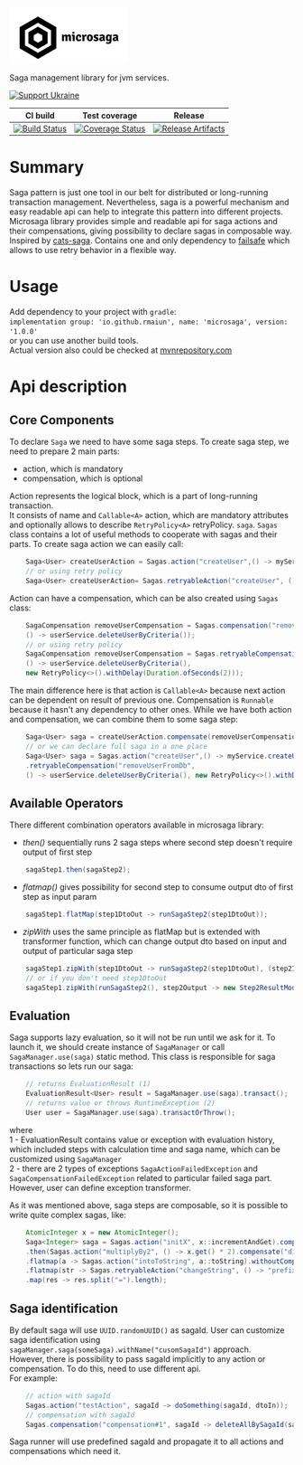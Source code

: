 ![Screenshot](logo.png)

Saga management library for jvm services.

[![Support Ukraine](https://img.shields.io/static/v1?label=United24&message=Support%20Ukraine&color=lightgrey&link=https%3A%2F%2Fu24.gov.ua&logo=data%3Aimage%2Fpng%3Bbase64%2CiVBORw0KGgoAAAANSUhEUgAAASwAAADICAYAAABS39xVAAAAAXNSR0IArs4c6QAAAARnQU1BAACxjwv8YQUAAAAJcEhZcwAADsMAAA7DAcdvqGQAAANKSURBVHhe7dZBThRhFEbRnx1IgvtFiIoxbgemOHLAhAoJ1QyaBahroKxqE%2BMS6iZncPKSbwE3b4yr6W58en4Z148zwC5tjbqabrdgvZ59PS5nn2eAfVobtbbquAXrcBquJ4B9Wht1%2BrQEC9g9wQIyBAvIECwgQ7CADMECMgQLyBAsIEOwgAzBAjIEC8gQLCBDsIAMwQIyBAvIECwgQ7CADMECMgQLyBAsIEOwgAzBAjIEC8gQLCBDsIAMwQIyBAvIECwgQ7CADMECMgQLyBAsIEOwgAzBAjIEC8gQLCBDsIAMwQIyBAvIECwgQ7CADMECMgQLyBAsIEOwgAzBAjIEC8gQLCBDsIAMwQIyBAvIECwgQ7CADMECMgQLyBAsIEOwgAzBAjIEC8gQLCBDsIAMwQIyBAvIECwgQ7CADMECMgQLyBAsIEOwgAzBAjIEC8gQLCBDsIAMwQIyBAvIECwgQ7CADMECMgQLyBAsIEOwgAzBAjIEC8gQLCBDsIAMwQIyBAvIECwgQ7CADMECMgQLyBAsIEOwgAzBAjIEC8j4F6zL%2BTA%2BHpfxYR0A9mhr1OXzPC5u7g%2Fvv%2F1YLr58B9ilU6Nu7ufx6%2BH88Hs6X9YLsEtbo34%2BvJvH29M4LC9jWZ4Admpt1NqqNVjTGqz5bFkmgJ1aG%2FX2KFhAgWABGYIFZAgWkCFYQIZgARmCBWQIFpAhWECGYAEZggVkCBaQIVhAhmABGYIFZAgWkCFYQIZgARmCBWQIFpAhWECGYAEZggVkCBaQIVhAhmABGYIFZAgWkCFYQIZgARmCBWQIFpAhWECGYAEZggVkCBaQIVhAhmABGYIFZAgWkCFYQIZgARmCBWQIFpAhWECGYAEZggVkCBaQIVhAhmABGYIFZAgWkCFYQIZgARmCBWQIFpAhWECGYAEZggVkCBaQIVhAhmABGYIFZAgWkCFYQIZgARmCBWQIFpAhWECGYAEZggVkCBaQIVhAhmABGYIFZAgWkCFYQIZgARmCBWQIFpAhWECGYAEZggVkCBaQIVhAhmABGYIFZAgWkCFYQIZgARmCBWQIFpAhWECGYAEZggVk%2FBes1%2BX4dwDYpbVRa6uOW7Du3p7Hy1YvgF3aGjWN2z9qCgwkg1n6XwAAAABJRU5ErkJggg%3D%3D)](https://u24.gov.ua)

| CI build                               | Test coverage                                     | Release |
|----------------------------------------|---------------------------------------------------| --- |
| [![Build Status][Badge-GHA]][Link-GHA] | [![Coverage Status][Badge-Codecov]][Link-Codecov] | [![Release Artifacts][Badge-SonatypeReleases]][Link-SonatypeReleases] |

# Summary

Saga pattern is just one tool in our belt for distributed or long-running transaction management.
Nevertheless, saga is a powerful mechanism and easy readable api can help to integrate this pattern into different projects.
Microsaga library provides simple and readable api for saga actions and their compensations, giving possibility to declare sagas in composable way.
Inspired by [cats-saga](https://github.com/VladKopanev/cats-saga).
Contains one and only dependency to [failsafe](https://github.com/failsafe-lib/failsafe) which allows to use retry behavior in a flexible way.

# Usage

Add dependency to your project with `gradle`:  
`implementation group: 'io.github.rmaiun', name: 'microsaga', version: '1.0.0'`  
or you can use another build tools.  
Actual version also could be checked at [mvnrepository.com](https://mvnrepository.com/artifact/io.github.rmaiun/microsaga)

# Api description

## Core Components

To declare `Saga` we need to have some saga steps. To create saga step, we need to prepare 2 main parts:

- action, which is mandatory
- compensation, which is optional

Action represents the logical block, which is a part of long-running transaction.  
It consists of name and `Callable<A>` action, which are mandatory attributes and optionally allows to describe `RetryPolicy<A>` retryPolicy.
`saga`. `Sagas` class contains a lot of useful methods to cooperate with sagas and their parts.
To create saga action we can easily call:

```java
    Saga<User> createUserAction = Sagas.action("createUser",() -> myService.createUser(user));
    // or using retry policy
    Saga<User> createUserAction= Sagas.retryableAction("createUser", () -> myService.createUser(user), new RetryPolicy<>().withMaxRetries(3));
```  

Action can have a compensation, which can be also created using `Sagas` class:

```java
    SagaCompensation removeUserCompensation = Sagas.compensation("removeUserFromDb",
    () -> userService.deleteUserByCriteria());
    // or using retry policy
    SagaCompensation removeUserCompensation = Sagas.retryableCompensation("removeUserFromDb",
    () -> userService.deleteUserByCriteria(),
    new RetryPolicy<>().withDelay(Duration.ofSeconds(2)));
```  

The main difference here is that action is `Callable<A>` because next action can be dependent on result of previous one.
Compensation is `Runnable` because it hasn't any dependency to other ones.
While we have both action and compensation, we can combine them to some saga step:

```java
    Saga<User> saga = createUserAction.compensate(removeUserCompensation);
    // or we can declare full saga in a one place
    Saga<User> saga = Sagas.action("createUser",() -> myService.createUser(user))
    .retryableCompensation("removeUserFromDb",
    () -> userService.deleteUserByCriteria(), new RetryPolicy<>().withDelay(Duration.ofSeconds(2)));
```  

## Available Operators

There different combination operators available in microsaga library:

* *then()* sequentially runs 2 saga steps where second step doesn't require output of first step

```java
    sagaStep1.then(sagaStep2); 
```

* *flatmap()* gives possibility for second step to consume output dto of first step as input param

```java
    sagaStep1.flatMap(step1DtoOut -> runSagaStep2(step1DtoOut));
```

* *zipWith* uses the same principle as flatMap but is extended with transformer function, which can change output dto based on input and output of particular saga step

```java
    sagaStep1.zipWith(step1DtoOut -> runSagaStep2(step1DtoOut), (step2Input,step2Output) -> new Step2ResultModified());
    // or if you don't need step1DtoOut
    sagaStep1.zipWith(runSagaStep2(), step2Output -> new Step2ResultModified());

```

## Evaluation

Saga supports lazy evaluation, so it will not be run until we ask for it.
To launch it, we should create instance of `SagaManager` or call `SagaManager.use(saga)` static method. This class is responsible for saga transactions
so lets run our saga:

```java
    // returns EvaluationResult (1)
    EvaluationResult<User> result = SagaManager.use(saga).transact();
    // returns value or throws RuntimeException (2)    
    User user = SagaManager.use(saga).transactOrThrow();
```

where  
1 - EvaluationResult contains value or exception with evaluation history, which included steps with calculation time and saga name, which can be customized using `SagaManager`  
2 - there are 2 types of exceptions `SagaActionFailedException` and `SagaCompensationFailedException` related to particular failed saga part. However, user can define exception transformer.

As it was mentioned above, saga steps are composable, so it is possible to write quite complex sagas, like:

```java
    AtomicInteger x = new AtomicInteger();
    Saga<Integer> saga = Sagas.action("initX", x::incrementAndGet).compensate("intoToZero", () -> x.set(0))
    .then(Sagas.action("multiplyBy2", () -> x.get() * 2).compensate("divideBy2", () -> x.set(x.get() / 2)))
    .flatmap(a -> Sagas.action("intoToString", a::toString).withoutCompensation())
    .flatmap(str -> Sagas.retryableAction("changeString", () -> "prefix=" + str, new RetryPolicy<String>().withMaxRetries(2)).withoutCompensation())
    .map(res -> res.split("=").length);
```  

## Saga identification
By default saga will use `UUID.randomUUID()` as sagaId. User can customize saga identification using
`sagaManager.saga(someSaga).withName("cusomSagaId")` approach.  
However, there is possibility to pass sagaId implicitly to any action or compensation. To do this, need to use different api.  
For example:
```java
    // action with sagaId
    Sagas.action("testAction", sagaId -> doSomething(sagaId, dtoIn));
    // compensation with sagaId
    Sagas.compensation("compensation#1", sagaId -> deleteAllBySagaId(sagaId));
```
Saga runner will use predefined sagaId and propagate it to all actions and compensations which need it.

[Link-Codecov]: https://codecov.io/gh/rmaiun/microsaga?branch=main "Codecov"

[Link-GHA]: https://github.com/rmaiun/microsaga/actions "github actions"

[Link-SonatypeReleases]: https://repo1.maven.org/maven2/io/github/rmaiun/microsaga/ "Sonatype Release"

[Badge-Codecov]: https://codecov.io/gh/rmaiun/microsaga/branch/main/graph/badge.svg "Codecov"

[Badge-GHA]: https://github.com/rmaiun/microsaga/actions/workflows/microsaga.yml/badge.svg "Github actions"

[Badge-SonatypeReleases]: https://img.shields.io/badge/release-1.0.0-blueviolet "Sonatype Releases"